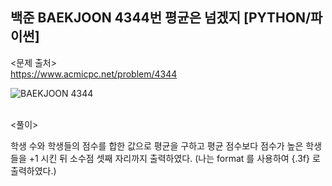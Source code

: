 ## 백준 BAEKJOON 4344번 평균은 넘겠지 [PYTHON/파이썬]

<문제 출처><br>
https://www.acmicpc.net/problem/4344

![BAEKJOON 4344](https://blog.kakaocdn.net/dn/UaDW4/btrLkuCKCIC/qtp7XKRdGjLGQixChIzapk/img.png)

<br>
<풀이><br>

학생 수와 학생들의 점수를 합한 값으로 평균을 구하고
평균 점수보다 점수가 높은 학생들을 +1 시킨 뒤
소수점 셋째 자리까지 출력하였다. (나는 format 를 사용하여 {.3f} 로 출력하였다.)
